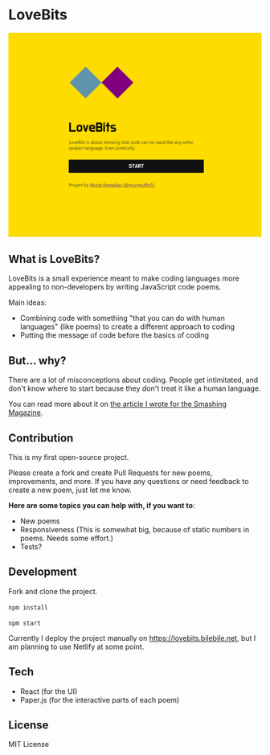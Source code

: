 # LoveBits

![LoveBits demo](docs/intro.gif)

## What is LoveBits?

LoveBits is a small experience meant to make coding languages more appealing to non-developers by writing JavaScript code poems.

Main ideas:

- Combining code with something "that you can do with human languages" (like poems) to create a different approach to coding
- Putting the message of code before the basics of coding

## But... why?

There are a lot of misconceptions about coding. People get intimitated, and don't know where to start because they don't treat it like a human language.

You can read more about it on [the article I wrote for the Smashing Magazine](https://www.smashingmagazine.com/2018/07/writing-code-poems/).

## Contribution

This is my first open-source project.

Please create a fork and create Pull Requests for new poems, improvements, and more. If you have any questions or need feedback to create a new poem, just let me know.

**Here are some topics you can help with, if you want to**:

- New poems
- Responsiveness (This is somewhat big, because of static numbers in poems. Needs some effort.)
- Tests?

## Development

Fork and clone the project.

`npm install`

`npm start`

Currently I deploy the project manually on https://lovebits.bilebile.net, but I am planning to use Netlify at some point.

## Tech

- React (for the UI)
- Paper.js (for the interactive parts of each poem)

## License

MIT License

